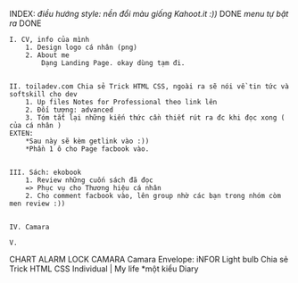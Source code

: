 INDEX:
        *điều hướng*
        *style: nền đổi màu giống Kahoot.it :))* DONE
                *menu tự bật ra* DONE



    I. CV, info của mình
        1. Design logo cá nhân (png)
        2. About me
            Dạng Landing Page. okay dùng tạm đi.


    II. toiladev.com Chia sẻ Trick HTML CSS, ngoài ra sẽ nói về tin tức và softskill cho dev
        1. Up files Notes for Professional theo link lên
        2. Đối tượng: advanced
        3. Tóm tắt lại những kiến thức cần thiết rút ra đc khi đọc xong ( của cá nhân )
    EXTEN:
        *Sau này sẽ kèm getlink vào :))
        *Phần 1 ô cho Page facbook vào.


    III. Sách: ekobook
        1. Review những cuốn sách đã đọc
        => Phục vụ cho Thương hiệu cá nhân
        2. Cho comment facbook vào, lên group nhờ các bạn trong nhóm còm men review :))


    IV. Camara

    V.

CHART
ALARM LOCK
CAMARA Camara
Envelope: iNFOR
Light bulb  Chia sẻ Trick HTML CSS
Individual | My life
        *một kiểu Diary

